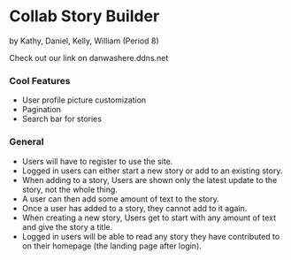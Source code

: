 # Collab Story Builder

by Kathy, Daniel, Kelly, William (Period 8)

Check out our link on danwashere.ddns.net

### Cool Features
* User profile picture customization
* Pagination
* Search bar for stories

### General

* Users will have to register to use the site.
* Logged in users can either start a new story or add to an existing story.
* When adding to a story, Users are shown only the latest update to the story, not the whole thing.
* A user can then add some amount of text to the story.
* Once a user has added to a story, they cannot add to it again.
* When creating a new story, Users get to start with any amount of text and give the story a title.
* Logged in users will be able to read any story they have contributed to on their homepage (the landing page after login).

